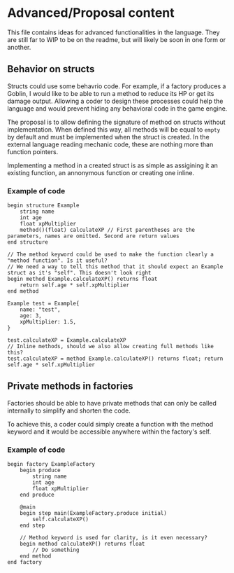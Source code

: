 # Advanced/Proposal content
This file contains ideas for advanced functionalities in the language. They are still far to WIP to be on the readme, but will likely be soon in one form or another.

## Behavior on structs
Structs could use some behavrio code. For example, if a factory produces a Goblin, I would like to be able to run a method to reduce its HP or get its damage output. Allowing a coder to design these processes could help the language and would prevent hiding any behavioral code in the game engine.

The proposal is to allow defining the signature of method on structs without implementation. When defined this way, all methods will be equal to `empty` by default and must be implemented when the struct is created. In the external language reading mechanic code, these are nothing more than function pointers.

Implementing a method in a created struct is as simple as assigining it an existing function, an annonymous function or creating one inline.

### Example of code
```
begin structure Example
    string name
    int age
    float xpMultiplier
    method()(float) calculateXP // First parentheses are the parameters, names are omitted. Second are return values
end structure

// The method keyword could be used to make the function clearly a "method function". Is it useful?
// We need a way to tell this method that it should expect an Example struct as it's "self". This doesn't look right
begin method Example.calculateXP() returns float
    return self.age * self.xpMultiplier
end method

Example test = Example{
    name: "test",
    age: 3,
    xpMultiplier: 1.5,
}

test.calculateXP = Example.calculateXP
// Inline methods, should we also allow creating full methods like this?
test.calculateXP = method Example.calculateXP() returns float; return self.age * self.xpMultiplier
```

## Private methods in factories
Factories should be able to have private methods that can only be called internally to simplify and shorten the code.

To achieve this, a coder could simply create a function with the method keyword and it would be accessible anywhere within the factory's self. 

### Example of code
```
begin factory ExampleFactory
    begin produce
        string name
        int age
        float xpMultiplier
    end produce
    
    @main
    begin step main(ExampleFactory.produce initial)
        self.calculateXP()
    end step
    
    // Method keyword is used for clarity, is it even necessary?
    begin method calculateXP() returns float
        // Do something
    end method
end factory
```
